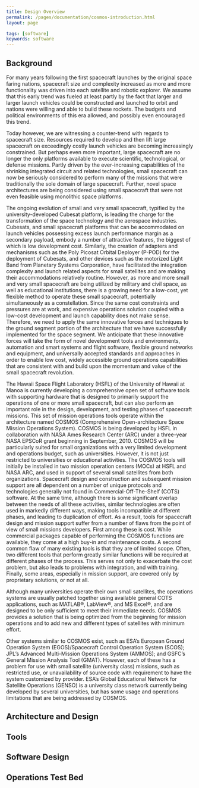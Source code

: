```yaml
---
title: Design Overview
permalink: /pages/documentation/cosmos-introduction.html
layout: page

tags: [software]
keywords: software
---
```



## Background

For many years following the first spacecraft launches by the original space faring nations, spacecraft size and complexity increased as more and more functionality was driven into each satellite and robotic explorer. We assume that this early trend was fueled at least partly by the fact that larger and larger launch vehicles could be constructed and launched to orbit and nations were willing and able to build these rockets. The budgets and political environments of this era allowed, and possibly even encouraged this trend.

Today however, we are witnessing a counter-trend with regards to spacecraft size. Resources required to develop and then lift large spacecraft on exceedingly costly launch vehicles are becoming increasingly constrained. But perhaps even more important, large spacecraft are no longer the only platforms available to execute scientific, technological, or defense missions. Partly driven by the ever-increasing capabilities of the shrinking integrated circuit and related technologies, small spacecraft can now be seriously considered to perform many of the missions that were traditionally the sole domain of large spacecraft. Further, novel space architectures are being considered using small spacecraft that were not even feasible using monolithic space platforms.

The ongoing evolution of small and very small spacecraft, typified by the university-developed Cubesat platform, is leading the charge for the transformation of the space technology and the aerospace industries. Cubesats, and small spacecraft platforms that can be accommodated on launch vehicles possessing excess launch performance margin as a secondary payload, embody a number of attractive features, the biggest of which is low development cost. Similarly, the creation of adapters and mechanisms such as the Poly Picosat Orbital Deployer (P-POD) for the deployment of Cubesats, and other devices such as the motorized Light Band from Planetary Systems Corporation, have facilitated the integration complexity and launch related aspects for small satellites and are making their accommodations relatively routine. However, as more and more small and very small spacecraft are being utilized by military and civil space, as well as educational institutions, there is a growing need for a low-cost, yet flexible method to operate these small spacecraft, potentially simultaneously as a constellation. Since the same cost constraints and pressures are at work, and expensive operations solution coupled with a low-cost development and launch capability does not make sense. Therefore, we need to apply the same innovative forces and techniques to the ground segment portion of the architecture that we have successfully implemented for the space segment. We anticipate that these innovative forces will take the form of novel development tools and environments, automation and smart systems and flight software, flexible ground networks and equipment, and universally accepted standards and approaches in order to enable low cost, widely accessible ground operations capabilities that are consistent with and build upon the momentum and value of the small spacecraft revolution.

The Hawaii Space Flight Laboratory (HSFL) of the University of Hawaii at Manoa is currently developing a comprehensive open set of software tools with supporting hardware that is designed to primarily support the operations of one or more small spacecraft, but can also perform an important role in the design, development, and testing phases of spacecraft missions. This set of mission operations tools operate within the architecture named COSMOS (Comprehensive Open-architecture Space Mission Operations System). COSMOS is being developed by HSFL in collaboration with NASA Ames Research Center (ARC) under a three-year NASA EPSCoR grant beginning in September, 2010. COSMOS will be particularly suited for small organizations with a very limited development and operations budget, such as universities. However, it is not just restricted to universities or educational activities. The COSMOS tools will initially be installed in two mission operation centers (MOCs) at HSFL and NASA ARC, and used in support of several small satellites from both organizations.
Spacecraft design and construction and subsequent mission support are all dependent on a number of unique protocols and technologies generally not found in Commercial-Off-The-Shelf (COTS) software. At the same time, although there is some significant overlap between the needs of all these activities, similar technologies are often used in markedly different ways, making tools incompatible at different phases, and leading to duplication of effort. As a result, tools for spacecraft design and mission support suffer from a number of flaws from the point of view of small missions developers. First among these is cost. While commercial packages capable of performing the COSMOS functions are available, they come at a high buy-in and maintenance costs. A second common flaw of many existing tools is that they are of limited scope. Often, two different tools that perform greatly similar functions will be required at different phases of the process. This serves not only to exacerbate the cost problem, but also leads to problems with integration, and with training. Finally, some areas, especially in mission support, are covered only by proprietary solutions, or not at all.


Although many universities operate their own small satellites, the operations systems are usually patched together using available general COTS applications, such as MATLAB®, LabView®, and MS Excel®, and are designed to be only sufficient to meet their immediate needs. COSMOS provides a solution that is being optimized from the beginning for mission operations and to add new and different types of satellites with minimum effort.

Other systems similar to COSMOS exist, such as ESA’s European Ground Operation System (EGOS)/Spacecraft Control Operation System (SCOS); JPL’s Advanced Multi-Mission Operations System (AMMOS); and GSFC’s General Mission Analysis Tool (GMAT). However, each of these has a problem for use with small satellite (university class) missions, such as restricted use, or unavailability of source code with requirement to have the system customized by provider. ESA’s Global Educational Network for Satellite Operations (GENSO) is a university class network currently being developed by several universities, but has some usage and operations limitations that are being addressed by COSMOS.



## Architecture and Design

## Tools

## Software Design

## Operations Test Bed
